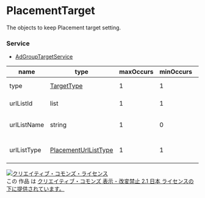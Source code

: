 # PlacementTarget
The objects to keep Placement target setting.
### Service
+ [AdGroupTargetService](../services/AdGroupTargetService.md)

| name | type | maxOccurs | minOccurs | response | add | set | remove | description | 
|---|---|---|---|---|---|---|---|---|
| type| <a href="./TargetType.md">TargetType</a>| 1| 1| ○| -| Requirement| -| Target Type |
| urlListId| list| 1| 1| ○| -| Requirement| -| Placement Url List ID |
| urlListName| string| 1| 0| ○| -| -| -| Placement Url List Name |
| urlListType| <a href="./PlacementUrlListType.md">PlacementUrlListType</a>| 1| 1| ○| -| Requirement| -| Placement Url List Type |
<a rel="license" href="http://creativecommons.org/licenses/by-nd/2.1/jp/"><img alt="クリエイティブ・コモンズ・ライセンス" style="border-width:0" src="https://i.creativecommons.org/l/by-nd/2.1/jp/88x31.png" /></a><br />この 作品 は <a rel="license" href="http://creativecommons.org/licenses/by-nd/2.1/jp/">クリエイティブ・コモンズ 表示 - 改変禁止 2.1 日本 ライセンスの下に提供されています。</a>
